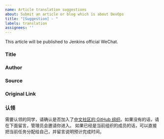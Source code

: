 ```yaml
---
name: Article translation suggestions
about: Submit an article or blog which is about DevOps
title: "[Suggestion] - "
labels: translation
assignees: ''
---
```


This article will be published to Jenkins official WeChat.

### Title


### Author


### Source


### Original Link


### 认领
需要认领的同学，请确认是否加入了[中文社区的 GitHub 组织](https://github.com/orgs/jenkins-zh/people)。如果没有的话，请在下面留言，管理员会邀请你进入。
如果已经是当前组织的成员的话，可以直接把当前任务分配给自己，并留言说明预计完成时间。
